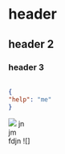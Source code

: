 # header
## header 2
### header 3
#### 
#####
######


```json {
{
"help": "me"
}
```
![](https://octodex.github.com/images/yaktocat.png)
jn<br>jm  
fdjn
![]
